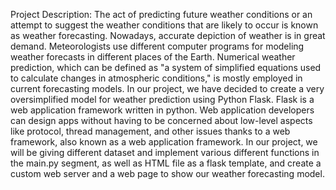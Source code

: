 Project Description:
                   The act of predicting future weather conditions or an attempt to 
suggest the weather conditions that are likely to occur is known as weather forecasting. 
Nowadays, accurate depiction of weather is in great demand. Meteorologists use different 
computer programs for modeling weather forecasts in different places of the Earth. Numerical 
weather prediction, which can be defined as "a system of simplified equations used to 
calculate changes in atmospheric conditions," is mostly employed in current forecasting models. 
In our project, we have decided to create a very oversimplified model for weather prediction 
using Python Flask. Flask is a web application framework written in python. Web application 
developers can design apps without having to be concerned about low-level aspects like protocol, 
thread management, and other issues thanks to a web framework, also known as a web application 
framework. In our project, we will be giving different dataset and implement various different 
functions in the main.py segment, as well as HTML file as a flask template, and create a custom 
web server and a web page to show our weather forecasting model.
